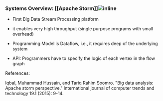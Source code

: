 ### Systems Overview: [[Apache Storm]]![inline](./attachments/Images/Storm.png)

-  First Big Data Stream Processing platform

-  it enables very high throughput (single purpose programs with small
  overhead)

-  Programming Model is Dataflow, i.e., it requires deep of the
  underlying system

-  API: Programmers have to specify the logic of each vertex in the
  flow graph

References:

Iqbal, Muhammad Hussain, and Tariq Rahim Soomro. "Big data analysis:
Apache storm perspective." International journal of computer trends and
technology 19.1 (2015): 9-14.